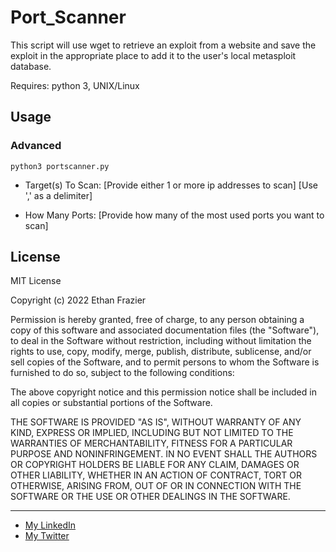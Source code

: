 Port_Scanner
===========================

This script will use wget to retrieve an exploit from a website and save the exploit in the appropriate place to add it to the user's local metasploit database.


Requires: python 3, UNIX/Linux


Usage
-----


### Advanced
```shell
python3 portscanner.py
```

* Target(s) To Scan: [Provide either 1 or more ip addresses to scan]
                     [Use ',' as a delimiter]

* How Many Ports:    [Provide how many of the most used ports you want to scan]


License
-------

MIT License

Copyright (c) 2022 Ethan Frazier

Permission is hereby granted, free of charge, to any person obtaining a copy
of this software and associated documentation files (the "Software"), to deal
in the Software without restriction, including without limitation the rights
to use, copy, modify, merge, publish, distribute, sublicense, and/or sell
copies of the Software, and to permit persons to whom the Software is
furnished to do so, subject to the following conditions:

The above copyright notice and this permission notice shall be included in all
copies or substantial portions of the Software.

THE SOFTWARE IS PROVIDED "AS IS", WITHOUT WARRANTY OF ANY KIND, EXPRESS OR
IMPLIED, INCLUDING BUT NOT LIMITED TO THE WARRANTIES OF MERCHANTABILITY,
FITNESS FOR A PARTICULAR PURPOSE AND NONINFRINGEMENT. IN NO EVENT SHALL THE
AUTHORS OR COPYRIGHT HOLDERS BE LIABLE FOR ANY CLAIM, DAMAGES OR OTHER
LIABILITY, WHETHER IN AN ACTION OF CONTRACT, TORT OR OTHERWISE, ARISING FROM,
OUT OF OR IN CONNECTION WITH THE SOFTWARE OR THE USE OR OTHER DEALINGS IN THE
SOFTWARE.

***
* [My LinkedIn](https://www.linkedin.com/in/ethan-frazier-51360365)
* [My Twitter](https://twitter.com/zazenstate91)
